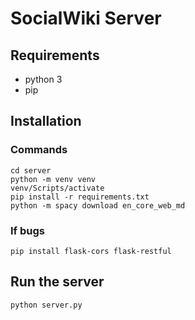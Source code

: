 # SocialWiki Server

## Requirements
- python 3
- pip

## Installation
### Commands
```
cd server
python -m venv venv
venv/Scripts/activate
pip install -r requirements.txt
python -m spacy download en_core_web_md
```

### If bugs
```
pip install flask-cors flask-restful
```

## Run the server
```
python server.py
```
